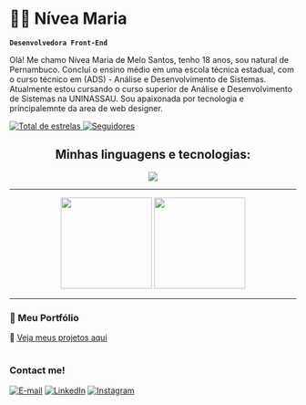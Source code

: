 # 👩‍💻 Nívea Maria

**`Desenvolvedora Front-End`**

Olá! Me chamo Nívea Maria de Melo Santos, tenho 18 anos, sou natural de Pernambuco. Concluí o ensino médio em uma escola técnica estadual, com o curso técnico em (ADS) - Análise e Desenvolvimento de Sistemas. Atualmente estou cursando o curso superior de Análise e Desenvolvimento de Sistemas na UNINASSAU. Sou apaixonada por tecnologia e principalemnte da area de web designer.

<p align="left">
  
   <a href="https://github.com/nivea18?tab=repositories&sort=stargazers">
        <img 
            alt="Total de estrelas" 
            title="Total de estrelas GitHub" 
            src="https://custom-icon-badges.demolab.com/github/stars/Larissakich?color=55960c&style=for-the-badge&labelColor=488207&logo=star&label=estrelas"
        />
    </a>

  <a href="https://github.com/Larissakich?tab=followers">
        <img 
            alt="Seguidores" 
            title="Me siga no GitHub" 
            src="https://custom-icon-badges.demolab.com/github/followers/Larissakich?color=236ad3&labelColor=1155ba&style=for-the-badge&logo=github&label=Seguidores&logoColor=white"
        />
    </a>
</p>

  
<h2 align="center"> Minhas linguagens e tecnologias:</h2>  
<div align="center">
  <img src="https://skillicons.dev/icons?i=html,css,python,mysql" />
</div>

--- 
<div align="center">
  <img height="160em" src="https://github-readme-stats.vercel.app/api?username=Nivea&show_icons=true&hide=contribs,prs&cache_seconds=86400&theme=midnight-purple"/>
 <img
  height="160em"
  src="https://github-readme-stats.vercel.app/api/top-langs/?username=nivea&layout=compact&theme=rose_pine&title_color=ff69b4&text_color=fce4ec&bg_color=20232a"/>
</div>


---
### 🌸 Meu Portfólio
🔗 [Veja meus projetos aqui](https://github.com/nivea18?tab=repositories)

#
<h3 align="left">Contact me!</h3>

[![E-mail](https://img.shields.io/badge/-Email-000?style=for-the-badge&logo=microsoft-outlook&logoColor=FF00F6&color:FFF)](mailto:niveamariademelosantos80@gmail.com)
[![LinkedIn](https://img.shields.io/badge/-LinkedIn-000?style=for-the-badge&logo=linkedin&logoColor=FF00F6&color:FFF)](https://www.linkedin.com/in/n%C3%ADvea-maria-817346335?)
[![Instagram](https://img.shields.io/badge/-Instagram-000?style=for-the-badge&logo=instagram&logoColor=FF00F6&color:FFF)](https://www.instagram.com/niveaa09/)



